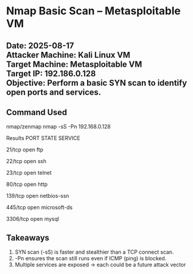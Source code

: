 # Nmap Basic Scan – Metasploitable VM

**Date:** 2025-08-17  
**Attacker Machine:** Kali Linux VM  
**Target Machine:** Metasploitable VM  
**Target IP:** 192.186.0.128  
**Objective:** Perform a basic SYN scan to identify open ports and services.
---

## Command Used
nmap/zenmap
nmap -sS -Pn 192.168.0.128

Results
PORT     STATE SERVICE

21/tcp   open  ftp

22/tcp   open  ssh

23/tcp   open  telnet

80/tcp   open  http

139/tcp  open  netbios-ssn

445/tcp  open  microsoft-ds

3306/tcp open  mysql

## Takeaways
1) SYN scan (-sS) is faster and stealthier than a TCP connect scan.
2) -Pn ensures the scan still runs even if ICMP (ping) is blocked.
3) Multiple services are exposed → each could be a future attack vector

